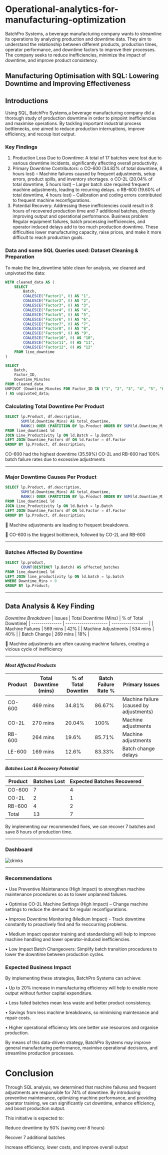 # Operational-analytics-for-manufacturing-optimization
BatchPro Systems, a beverage manufacturing company wants to streamline its operations by analyzing production and downtime data. They aim to understand the relationship between different products, production times, operator performance, and downtime factors to improve their processes. The company seeks to reduce inefficiencies, minimize the impact of downtime, and improve product consistency.

## Manufacturing Optimisation with SQL: Lowering Downtime and Improving Effectiveness


## Introductions

Using SQL, BatchPro Systems,a beverage manufacturing company did a thorough study of production downtime in order to pinpoint inefficiencies and maximise operations. By tackling important industrial process bottlenecks, one aimed to reduce production interruptions, improve efficiency, and recoup lost output.

### Key Findings
1.	Production Loss Due to Downtime: A total of 17 batches were lost due to various downtime incidents, significantly affecting overall productivity.
2.	Primary Downtime Contributors: 
o	CO-600 (34.82% of total downtime, 8 hours lost) – Machine failures caused by frequent adjustments, setup errors, product spills, and inventory shortages.
o	CO-2L (20.04% of total downtime, 5 hours lost) – Larger batch size required frequent machine adjustments, leading to recurring delays.
o	RB-600 (19.60% of total downtime, 4 hours lost) – Calibration and coding errors contributed to frequent machine reconfigurations.
3.	Potential Recovery: Addressing these inefficiencies could result in 8 hours of recovered production time and 7 additional batches, directly improving output and operational performance.
Business problem
Regular equipment failures, batch processing inefficiencies, and operator induced delays add to too much production downtime. These difficulties lower manufacturing capacity, raise prices, and make it more difficult to reach production goals.

### Data and some SQL Queries used: Dataset Cleaning & Preparation
To make the line_downtime table clean for analysis, we cleaned and unpivoted the data:
```sql
WITH cleaned_data AS (
    SELECT 
        Batch,
        COALESCE("Factor1", 0) AS "1",
        COALESCE("Factor2", 0) AS "2",
        COALESCE("Factor3", 0) AS "3",
        COALESCE("Factor4", 0) AS "4",
        COALESCE("Factor5", 0) AS "5",
        COALESCE("Factor6", 0) AS "6",
        COALESCE("Factor7", 0) AS "7",
        COALESCE("Factor8", 0) AS "8",
        COALESCE("Factor9", 0) AS "9",
        COALESCE("Factor10", 0) AS "10",
        COALESCE("Factor11", 0) AS "11",
        COALESCE("Factor12", 0) AS "12"
    FROM line_downtime
)

SELECT 
    Batch,
    Factor_ID,
    Downtime_Minutes
FROM cleaned_data
UNPIVOT (Downtime_Minutes FOR Factor_ID IN ("1", "2", "3", "4", "5", "6", "7", "8", "9", "10", "11", "12")
) AS unpivoted_data;

````
### Calculating Total Downtime Per Product
```sql
SELECT lp.Product, df.description, 
       SUM(ld.Downtime_Mins) AS total_downtime,
       RANK() OVER (PARTITION BY lp.Product ORDER BY SUM(ld.Downtime_Mins) DESC) AS downtime_cause
FROM line_downtime1 ld
JOIN Line_Productivity lp ON ld.Batch = lp.Batch
LEFT JOIN Downtime_Factors df ON ld.Factor = df.Factor
GROUP BY lp.Product, df.description;

```
CO-600 had the highest downtime (35.59%) CO-2L and RB-600 had 100% batch failure rates due to excessive adjustments

---------
### Major Downtime Causes Per Product
```sql
SELECT lp.Product, df.description, 
       SUM(ld.Downtime_Mins) AS total_downtime,
       RANK() OVER (PARTITION BY lp.Product ORDER BY SUM(ld.Downtime_Mins) DESC) AS downtime_cause
FROM line_downtime1 ld
JOIN Line_Productivity lp ON ld.Batch = lp.Batch
LEFT JOIN Downtime_Factors df ON ld.Factor = df.Factor
GROUP BY lp.Product, df.description;
```
🔹 Machine adjustments are leading to frequent breakdowns.
>
🔹 CO-600 is the biggest bottleneck, followed by CO-2L and RB-600

-----------
### Batches Affected By Downtime
```sql
SELECT lp.product, 
       COUNT(DISTINCT lp.Batch) AS affected_batches 
FROM line_downtime1 ld
LEFT JOIN line_productivity lp ON ld.batch = lp.batch
WHERE Downtime_Mins > 0
GROUP BY lp.Product;
```

----
## Data Analysis & Key Finding
 *Downtime Breakdown*
|   Issues           | Total Downtime (Mins) | % of Total Downtime|
| ---------------   | --------------------- | ------------------ |
| Machine Failures   |    569 mins           |   42%        |
| Machine Adjustments |   534 mins           |   40%        |
| Batch Change        |   269 mins           |   18%        |

🚨 Machine adjustments are often causing machine failures, creating a vicious cycle of inefficiency

------
#### *Most Affected Products*
|     Product     | Total Downtime (mins)|  % of Total Downtim | Batch Failure Rate % |  Primary Issues |
| ----------------| ---------------------| ------------------- | ------------------ | ---------------|
|  CO-600         |     469 mins                 |      34.81%        |          86.67%           |    Machine failure (caused by adjustments)            |                      
|  CO-2L          |     270 mins                 |      20.04%        |          100%           |    Machine adjustments            |                      
|  RB-600         |     264 mins                 |       19.6%       |           85.71%         |    Machine adjustments             |                      
|  LE-600         |     169 mins                 |       12.6%       |           83.33%          |    Batch change delays              |                      
                                                                                    


#### *Batches Lost & Recovery Potential*
| Product | Batches Lost  | Expected Batches Recovered |
| -------- | ------------- | ------------------------- |
| CO-600         |   7            |  4                         |
| CO-2L        |     2         |     1                      |
| RB-600         |   4            |  2                         |
| Total         |    13           |    7                       |

By implementing our recommended fixes, we can recover 7 batches and save 8 hours of production time.

----------
### Dashboard
![drinks](https://github.com/user-attachments/assets/54789ca9-c13f-4e60-9b7d-b4a6b2e6795f)


---------
### Recommendations
•	Use Preventive Maintenance (High Impact) to strengthen machine maintenance procedures so as to lower unplanned failures.

•	Optimise CO-2L Machine Settings (High Impact) – Change machine settings to reduce the demand for regular reconfigurations.

•	Improve Downtime Monitoring (Medium Impact) - Track downtime constantly to proactively find and fix reoccurring problems.

•	Medium impact operator training and standardising will help to improve machine handling and lower operator-induced inefficiencies.

•	Low Impact Batch Changeovers: Simplify batch transition procedures to lower the downtime between production cycles.

### Expected Business Impact
By implementing these strategies, BatchPro Systems can achieve:

•	Up to 20% increase in manufacturing efficiency will help to enable more output without further capital expenditure.

•	Less failed batches mean less waste and better product consistency.

•	Savings from less machine breakdowns, so minimising maintenance and repair costs.

•	Higher operational efficiency lets one better use resources and organise production.

By means of this data-driven strategy, BatchPro Systems may improve general manufacturing performance, maximise operational decisions, and streamline production processes.

# Conclusion

Through SQL analysis, we determined that machine failures and frequent adjustments are responsible for 74% of downtime.
By introducing preventive maintenance, optimizing machine performance, and providing operator training, we can significantly cut downtime, enhance efficiency, and boost production output.

This initiative is expected to:

Reduce downtime by 50% (saving over 8 hours)

Recover 7 additional batches

Increase efficiency, lower costs, and improve overall output

